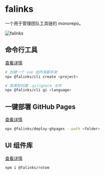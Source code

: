 # falinks

一个用于管理团队工具链的 monorepo。

![falinks](https://www.serebii.net/swordshield/pokemon/870.png)

## 命令行工具

[查看详情](./packages/cli/README.md)

```bash
# 创建一个 vue 组件库脚手架
npx @falinks/cli create <project>

# 按类型创建 .gitignore 文件
npx @falinks/cli gi <language>
```

## 一键部署 GitHub Pages

[查看详情](./packages/deploy-ghpages/README.md)

```bash
npx @falinks/deploy-ghpages --path <folder>
```

## UI 组件库

[查看详情](./packages/rotom/README.md)

```bash
npm i @falinks/rotom
```
